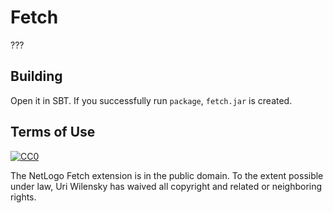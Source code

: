 # Fetch

???

## Building

Open it in SBT.  If you successfully run `package`, `fetch.jar` is created.

## Terms of Use

[![CC0](http://i.creativecommons.org/p/zero/1.0/88x31.png)](http://creativecommons.org/publicdomain/zero/1.0/)

The NetLogo Fetch extension is in the public domain.  To the extent possible under law, Uri Wilensky has waived all copyright and related or neighboring rights.
